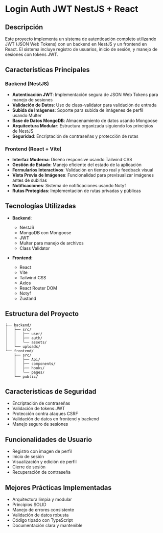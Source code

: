# Login Auth JWT NestJS + React

## Descripción
Este proyecto implementa un sistema de autenticación completo utilizando JWT (JSON Web Tokens) con un backend en NestJS y un frontend en React. El sistema incluye registro de usuarios, inicio de sesión, y manejo de sesiones con tokens JWT.

## Características Principales

### Backend (NestJS)
- **Autenticación JWT**: Implementación segura de JSON Web Tokens para manejo de sesiones
- **Validación de Datos**: Uso de class-validator para validación de entrada
- **Subida de Imágenes**: Soporte para subida de imágenes de perfil usando Multer
- **Base de Datos MongoDB**: Almacenamiento de datos usando Mongoose
- **Arquitectura Modular**: Estructura organizada siguiendo los principios de NestJS
- **Seguridad**: Encriptación de contraseñas y protección de rutas

### Frontend (React + Vite)
- **Interfaz Moderna**: Diseño responsive usando Tailwind CSS
- **Gestión de Estado**: Manejo eficiente del estado de la aplicación
- **Formularios Interactivos**: Validación en tiempo real y feedback visual
- **Vista Previa de Imágenes**: Funcionalidad para previsualizar imágenes antes de subirlas
- **Notificaciones**: Sistema de notificaciones usando Notyf
- **Rutas Protegidas**: Implementación de rutas privadas y públicas

## Tecnologías Utilizadas
- **Backend**:
  - NestJS
  - MongoDB con Mongoose
  - JWT
  - Multer para manejo de archivos
  - Class Validator

- **Frontend**:
  - React
  - Vite
  - Tailwind CSS
  - Axios
  - React Router DOM
  - Notyf
  - Zustand

## Estructura del Proyecto
```plaintext
├── backend/
│   ├── src/
│   │   ├── user/
│   │   ├── auth/
│   │   └── assets/
│   └── uploads/
└── frontend/
    ├── src/
    │   ├── Api/
    │   ├── components/
    │   ├── hooks/
    │   └── pages/
    └── public/
```

## Características de Seguridad
- Encriptación de contraseñas
- Validación de tokens JWT
- Protección contra ataques CSRF
- Validación de datos en frontend y backend
- Manejo seguro de sesiones

## Funcionalidades de Usuario
- Registro con imagen de perfil
- Inicio de sesión
- Visualización y edición de perfil
- Cierre de sesión
- Recuperación de contraseña

## Mejores Prácticas Implementadas
- Arquitectura limpia y modular
- Principios SOLID
- Manejo de errores consistente
- Validación de datos robusta
- Código tipado con TypeScript
- Documentación clara y mantenible